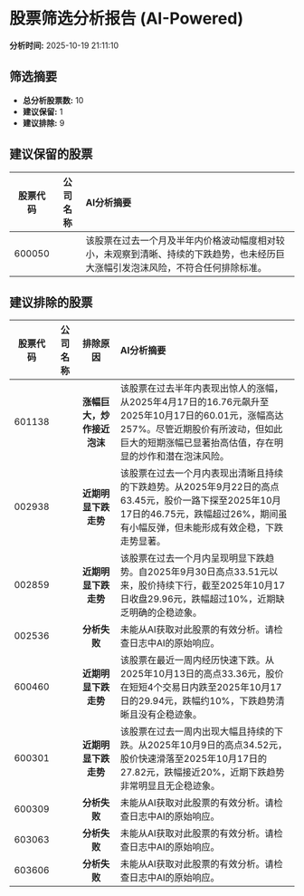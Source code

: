 # 股票筛选分析报告 (AI-Powered)

**分析时间:** 2025-10-19 21:11:10

## 筛选摘要

- **总分析股票数:** 10
- **建议保留:** 1
- **建议排除:** 9

## 建议保留的股票

| 股票代码 | 公司名称 | AI分析摘要 |
|:---:|:---:|:---|
| 600050 |  | 该股票在过去一个月及半年内价格波动幅度相对较小，未观察到清晰、持续的下跌趋势，也未经历巨大涨幅引发泡沫风险，不符合任何排除标准。 |

## 建议排除的股票

| 股票代码 | 公司名称 | 排除原因 | AI分析摘要 |
|:---:|:---:|:---:|:---|
| 601138 |  | **涨幅巨大，炒作接近泡沫** | 该股票在过去半年内表现出惊人的涨幅，从2025年4月17日的16.76元飙升至2025年10月17日的60.01元，涨幅高达257%。尽管近期股价有所波动，但如此巨大的短期涨幅已显著抬高估值，存在明显的炒作和潜在泡沫风险。 |
| 002938 |  | **近期明显下跌走势** | 该股票在过去一个月内表现出清晰且持续的下跌趋势。从2025年9月22日的高点63.45元，股价一路下探至2025年10月17日的46.75元，跌幅超过26%，期间虽有小幅反弹，但未能形成有效企稳，下跌走势显著。 |
| 002859 |  | **近期明显下跌走势** | 该股票在过去一个月内呈现明显下跌趋势。自2025年9月30日高点33.51元以来，股价持续下行，截至2025年10月17日收盘29.96元，跌幅超过10%，近期缺乏明确的企稳迹象。 |
| 002536 |  | **分析失败** | 未能从AI获取对此股票的有效分析。请检查日志中AI的原始响应。 |
| 600460 |  | **近期明显下跌走势** | 该股票在最近一周内经历快速下跌。从2025年10月13日的高点33.36元，股价在短短4个交易日内跌至2025年10月17日的29.94元，跌幅约10%，下跌趋势清晰且没有企稳迹象。 |
| 600301 |  | **近期明显下跌走势** | 该股票在过去一周内出现大幅且持续的下跌。从2025年10月9日的高点34.52元，股价快速滑落至2025年10月17日的27.82元，跌幅接近20%，近期下跌趋势非常明显且无企稳迹象。 |
| 600309 |  | **分析失败** | 未能从AI获取对此股票的有效分析。请检查日志中AI的原始响应。 |
| 603063 |  | **分析失败** | 未能从AI获取对此股票的有效分析。请检查日志中AI的原始响应。 |
| 603606 |  | **分析失败** | 未能从AI获取对此股票的有效分析。请检查日志中AI的原始响应。 |
